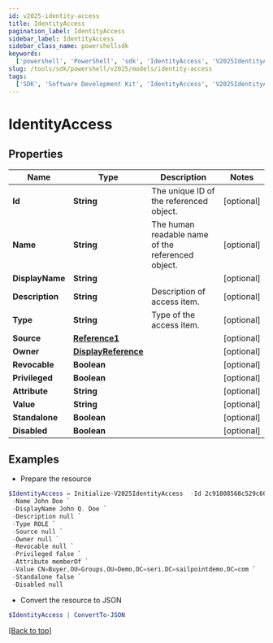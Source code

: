 ```yaml
---
id: v2025-identity-access
title: IdentityAccess
pagination_label: IdentityAccess
sidebar_label: IdentityAccess
sidebar_class_name: powershellsdk
keywords:
  ['powershell', 'PowerShell', 'sdk', 'IdentityAccess', 'V2025IdentityAccess']
slug: /tools/sdk/powershell/v2025/models/identity-access
tags:
  ['SDK', 'Software Development Kit', 'IdentityAccess', 'V2025IdentityAccess']
---
```


# IdentityAccess

## Properties

| Name | Type | Description | Notes |
| --- | --- | --- | --- |
| **Id** | **String** | The unique ID of the referenced object. | [optional] |
| **Name** | **String** | The human readable name of the referenced object. | [optional] |
| **DisplayName** | **String** |  | [optional] |
| **Description** | **String** | Description of access item. | [optional] |
| **Type** | **String** | Type of the access item. | [optional] |
| **Source** | [**Reference1**](reference1) |  | [optional] |
| **Owner** | [**DisplayReference**](display-reference) |  | [optional] |
| **Revocable** | **Boolean** |  | [optional] |
| **Privileged** | **Boolean** |  | [optional] |
| **Attribute** | **String** |  | [optional] |
| **Value** | **String** |  | [optional] |
| **Standalone** | **Boolean** |  | [optional] |
| **Disabled** | **Boolean** |  | [optional] |

## Examples

- Prepare the resource

```powershell
$IdentityAccess = Initialize-V2025IdentityAccess  -Id 2c91808568c529c60168cca6f90c1313 `
 -Name John Doe `
 -DisplayName John Q. Doe `
 -Description null `
 -Type ROLE `
 -Source null `
 -Owner null `
 -Revocable null `
 -Privileged false `
 -Attribute memberOf `
 -Value CN=Buyer,OU=Groups,OU=Demo,DC=seri,DC=sailpointdemo,DC=com `
 -Standalone false `
 -Disabled null
```

- Convert the resource to JSON

```powershell
$IdentityAccess | ConvertTo-JSON
```

[[Back to top]](#)
